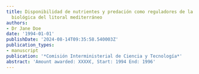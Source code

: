 ```yaml
---
title: Disponibilidad de nutrientes y predación como reguladores de la producción
  biológica del litoral mediterráneo
authors:
- Dr Jane Doe
date: '1994-01-01'
publishDate: '2024-08-14T09:35:58.540003Z'
publication_types:
- manuscript
publication: '*Comisión Interministerial de Ciencia y Tecnología*'
abstract: 'Amount awarded: XXXX€, Start: 1994 End: 1996'
---
```


